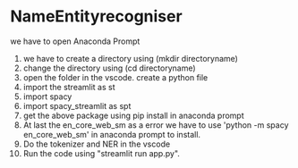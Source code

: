 # NameEntityrecogniser

we have to open Anaconda Prompt
1. we have to create a directory using (mkdir directoryname)
2. change the directory using (cd directoryname)
3. open the folder in the vscode. create a python file
4. import the streamlit as st
5. import spacy
6. import spacy_streamlit as spt
7. get the above package using pip install in anaconda prompt
8. At last the en_core_web_sm as a error we have to use 'python -m spacy en_core_web_sm' in anaconda prompt to install.
9. Do the tokenizer and NER in the vscode
10. Run the code using "streamlit run app.py".
